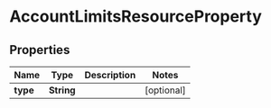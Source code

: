 

# AccountLimitsResourceProperty


## Properties

| Name | Type | Description | Notes |
|------------ | ------------- | ------------- | -------------|
|**type** | **String** |  |  [optional] |




